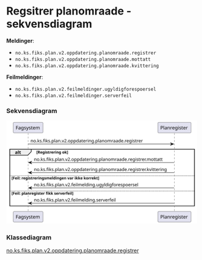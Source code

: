 # Regsitrer planomraade - sekvensdiagram

**Meldinger**:
- `no.ks.fiks.plan.v2.oppdatering.planomraade.registrer`
- `no.ks.fiks.plan.v2.oppdatering.planomraade.mottatt`
- `no.ks.fiks.plan.v2.oppdatering.planomraade.kvittering`

**Feilmeldinger**:
- `no.ks.fiks.plan.v2.feilmeldinger.ugyldigforespoersel`
- `no.ks.fiks.plan.v2.feilmeldinger.serverfeil`

### Sekvensdiagram
![sekvensdiagram](sequence-diagram.svg)


### Klassediagram

[no.ks.fiks.plan.v2.oppdatering.planomraade.registrer](./../../ClassDiagrams/no.ks.fiks.plan.v2.oppdatering.planomraade.registrer/README.md)
